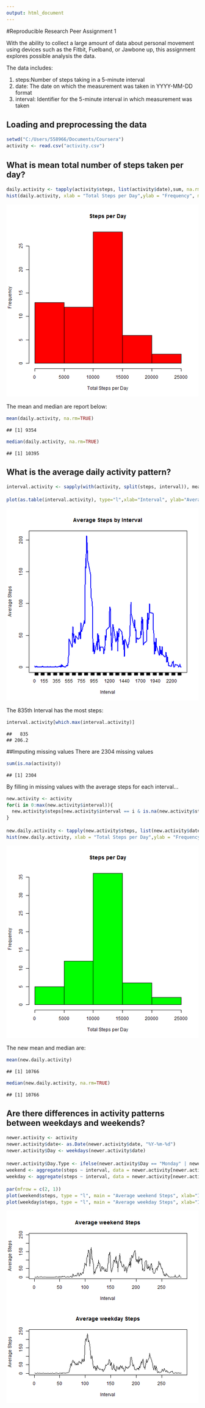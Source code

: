 ```yaml
---
output: html_document
---
```

#Reproducible Research Peer Assignment 1

With the ability to collect a large amount of data about personal movement using devices such as the Fitbit, Fuelband, or Jawbone up, this assignment explores possible analysis the data. 

The data includes:

1. steps:Number of steps taking in a 5-minute interval 
2. date: The date on which the measurement was taken in YYYY-MM-DD format
3. interval: Identifier for the 5-minute interval in which measurement was taken

## Loading and preprocessing the data


```r
setwd("C:/Users/558966/Documents/Coursera")
activity <- read.csv("activity.csv")
```
## What is mean total number of steps taken per day?


```r
daily.activity <- tapply(activity$steps, list(activity$date),sum, na.rm=TRUE)
hist(daily.activity, xlab = "Total Steps per Day",ylab = "Frequency", main = "Steps per Day", col="red")
```

![plot of chunk unnamed-chunk-2](figures/unnamed-chunk-2.png) 


The mean and median are report below:

```r
mean(daily.activity, na.rm=TRUE)
```

```
## [1] 9354
```

```r
median(daily.activity, na.rm=TRUE)
```

```
## [1] 10395
```

## What is the average daily activity pattern?

```r
interval.activity <- sapply(with(activity, split(steps, interval)), mean, na.rm=TRUE)

plot(as.table(interval.activity), type="l",xlab="Interval", ylab="Average Steps", main="Average Steps by Interval", col="blue")
```

![plot of chunk unnamed-chunk-4](figures/unnamed-chunk-4.png) 


The 835th Interval has the most steps:

```r
interval.activity[which.max(interval.activity)]
```

```
##   835 
## 206.2
```

##Imputing missing values
There are 2304 missing values

```r
sum(is.na(activity))
```

```
## [1] 2304
```
By filling in missing values with the average steps for each interval...

```r
new.activity <- activity
for(i in 0:max(new.activity$interval)){
  new.activity$steps[new.activity$interval == i & is.na(new.activity$steps)]  <- mean(activity$steps[new.activity$interval == i],na.rm=T)
}

new.daily.activity <- tapply(new.activity$steps, list(new.activity$date),sum)
hist(new.daily.activity, xlab = "Total Steps per Day",ylab = "Frequency", main = "Steps per Day", col="green")
```

![plot of chunk unnamed-chunk-7](figures/unnamed-chunk-7.png) 


The new mean and median are: 

```r
mean(new.daily.activity)
```

```
## [1] 10766
```

```r
median(new.daily.activity, na.rm=TRUE)
```

```
## [1] 10766
```
## Are there differences in activity patterns between weekdays and weekends?


```r
newer.activity <- activity
newer.activity$date<- as.Date(newer.activity$date, "%Y-%m-%d")
newer.activity$Day <- weekdays(newer.activity$date)

newer.activity$Day.Type <- ifelse(newer.activity$Day == "Monday" | newer.activity$Day == "Tuesday" | newer.activity$Day == "Wednesday" | newer.activity$Day == "Thursday" | newer.activity$Day == "Friday","Weekday","Weekend")
weekend <- aggregate(steps ~ interval, data = newer.activity[newer.activity$Day.Type == "Weekend",], mean, na.rm = TRUE)
weekday <- aggregate(steps ~ interval, data = newer.activity[newer.activity$Day.Type == "Weekday",], mean, na.rm=TRUE)

par(mfrow = c(2, 1))
plot(weekend$steps, type = "l", main = "Average weekend Steps", xlab="Interval", ylab = "Average Steps", ylim = c(0, 250))
plot(weekday$steps, type = "l", main = "Average weekday Steps", xlab="Interval", ylab= "Average Steps",ylim = c(0, 250))
```

![plot of chunk unnamed-chunk-9](figures/unnamed-chunk-9.png) 
